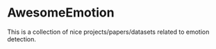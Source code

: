 # AwesomeEmotion
This is a collection of nice projects/papers/datasets related to emotion detection.
